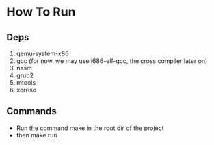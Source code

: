 # How To Run

## Deps
1. qemu-system-x86
2. gcc (for now. we may use i686-elf-gcc, the cross compiler later on)
3. nasm
4. grub2
5. mtools
6. xorriso 

## Commands
- Run the command make in the root dir of the project
- then make run